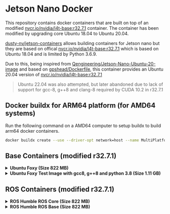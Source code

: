 # Jetson Nano Docker

This repository contains docker containers that are built on top of an modified [nvcr.io/nvidia/l4t-base:r32.7.1](https://catalog.ngc.nvidia.com/orgs/nvidia/containers/l4t-base/tags) container. The container has been modified by upgrading core Ubuntu 18.04 to Ubuntu 20.04. 

[dusty-nv/jetson-containers](https://github.com/dusty-nv/jetson-containers) allows building containers for Jetson nano but they are based on offical [nvcr.io/nvidia/l4t-base:r32.7.1](https://catalog.ngc.nvidia.com/orgs/nvidia/containers/l4t-base/tags) which is based on Ubuntu 18.04 and is limited by Python 3.6.9. 

Due to this, being inspired from [Qengineering/Jetson-Nano-Ubuntu-20-image](https://github.com/Qengineering/Jetson-Nano-Ubuntu-20-image) and based on [gpshead/Dockerfile](https://gist.github.com/gpshead/0c3a9e0a7b3e180d108b6f4aef59bc19), this container provides an Ubuntu 20.04 version of [nvcr.io/nvidia/l4t-base:r32.7.1](https://catalog.ngc.nvidia.com/orgs/nvidia/containers/l4t-base/tags)

> Ubuntu 22.04 was also attempted, but later abandoned due to lack of support for gcc-8, g++8 and clang-8 required by CUDA 10.2 in r32.7.1

## Docker buildx for ARM64 platform (for AMD64 systems)

Run the following command on a AMD64 computer to setup buildx to build arm64 docker containers.
```bash
docker buildx create --use --driver-opt network=host --name MultiPlatform --platform linux/arm64
```

## Base Containers (modified r32.7.1)

<details> 

<summary> <b> Ubuntu Foxy (Size 822 MB) </b> </summary>

### Pull or Build

Pull the docker container
```bash
docker pull ghcr.io/kalanaratnayake/l4t-foxy-base:r32.7.1
```

Build the docker container
```bash
docker buildx build --load --platform linux/arm64 -f base-images/foxy.Dockerfile -t l4t-foxy-base:r32.7.1 .
```

### Start

Start the docker container
```bash
docker run --rm -it --runtime nvidia --network host --gpus all -e DISPLAY ghcr.io/kalanaratnayake/l4t-foxy-base:r32.7.1 bash
```
<br>

</details>

<details> 
<summary> <b> Ubuntu Foxy Test Image with gcc8, g++8 and python 3.8 (Size 1.11 GB) </b> </summary>

### Pull or Build

Pull the docker container
```bash
docker pull ghcr.io/kalanaratnayake/l4t-foxy-base-test:r32.7.1
```

Build the docker container
```bash
docker buildx build --load --platform linux/arm64 -f test-images/foxy_test.Dockerfile -t l4t-foxy-base-test:r32.7.1 .
```

### Start

Start the docker container
```bash
docker run --rm -it --runtime nvidia --network host --gpus all -e DISPLAY ghcr.io/kalanaratnayake/l4t-foxy-base-test:r32.7.1 bash
```

### Test

Run the following commands inside the docker container to test the nvcc and other jetson nano specific functionality
```bash
/usr/local/cuda-10.2/bin/cuda-install-samples-10.2.sh .
cd /NVIDIA_CUDA-10.2_Samples/1_Utilities/deviceQuery
make clean
make HOST_COMPILER=/usr/bin/g++-8
./deviceQuery
```
<br>

</details>

## ROS Containers (modified r32.7.1)

<details> 

<summary> <b> ROS Humble ROS Core (Size 822 MB) </b> </summary>

### Pull or Build

Pull the docker container
```bash
docker pull ghcr.io/kalanaratnayake/humble-ros-core:r32.7.1
```

Build the docker container
```bash
docker buildx build --load --platform linux/arm64 -f ros-images/humble_core.Dockerfile -t humble-ros-core:r32.7.1 .
```

### Start

Start the docker container
```bash
docker run --rm -it --runtime nvidia --network host --gpus all -e DISPLAY ghcr.io/kalanaratnayake/humble-ros-core:r32.7.1 bash
```
<br>

</details>

<details> 

<summary> <b> ROS Humble ROS Base (Size 822 MB) </b> </summary>

### Pull or Build

Pull the docker container
```bash
docker pull ghcr.io/kalanaratnayake/humble-ros-base:r32.7.1
```

Build the docker container
```bash
docker buildx build --load --platform linux/arm64 -f ros-images/humble_base.Dockerfile -t humble-ros-base:r32.7.1 .
```

### Start

Start the docker container
```bash
docker run --rm -it --runtime nvidia --network host --gpus all -e DISPLAY ghcr.io/kalanaratnayake/humble-ros-base:r32.7.1 bash
```
<br>

</details>